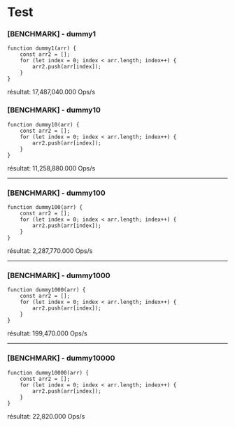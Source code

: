 # Test

### [BENCHMARK] - dummy1


```
function dummy1(arr) {
    const arr2 = [];
    for (let index = 0; index < arr.length; index++) {
        arr2.push(arr[index]);
    }
}
```



 résultat: 17,487,040.000 Ops/s
 ### [BENCHMARK] - dummy10


```
function dummy10(arr) {
    const arr2 = [];
    for (let index = 0; index < arr.length; index++) {
        arr2.push(arr[index]);
    }
}
```



 résultat: 11,258,880.000 Ops/s
 
---
### [BENCHMARK] - dummy100


```
function dummy100(arr) {
    const arr2 = [];
    for (let index = 0; index < arr.length; index++) {
        arr2.push(arr[index]);
    }
}
```



 résultat: 2,287,770.000 Ops/s
 
---
### [BENCHMARK] - dummy1000


```
function dummy1000(arr) {
    const arr2 = [];
    for (let index = 0; index < arr.length; index++) {
        arr2.push(arr[index]);
    }
}
```



 résultat: 199,470.000 Ops/s
 
---
### [BENCHMARK] - dummy10000


```
function dummy10000(arr) {
    const arr2 = [];
    for (let index = 0; index < arr.length; index++) {
        arr2.push(arr[index]);
    }
}
```



 résultat: 22,820.000 Ops/s
 